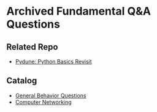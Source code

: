 # Archived Fundamental Q&amp;A Questions
## Related Repo
- [Pydune: Python Basics Revisit](https://github.com/sikicode/pydune)
## Catalog
- [General Behavior Questions](bq.md)
- [Computer Networking](networking.md)
